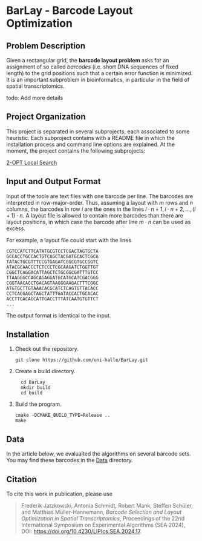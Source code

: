 # BarLay - Barcode Layout Optimization

## Problem Description

Given a rectangular grid, the **barcode layout problem** asks for an assignment of so called _barcodes_ (i.e. short DNA sequences of fixed length) to the grid positions such that a certain error function is minimized. It is an important subproblem in bioinformatics, in particular in the field of spatial transcriptomics.

todo: Add more details

## Project Organization

This project is separated in several subprojects, each associated to some heuristic. Each subproject contains with a README file in which the installation process and command line options are explained. At the moment, the project contains the following subprojects:

[2-OPT Local Search](https://github.com/uni-halle/BarLay/tree/main/2-OPT)

## Input and Output Format

Input of the tools are text files with one barcode per line. The barcodes are interpreted in row-major-order. Thus, assuming a layout with $`m`$ rows and $`n`$ columns, the barcodes in row $`i`$ are the ones in the lines $`i\cdot n + 1, i\cdot n + 2, ..., (i+1)\cdot n`$. A layout file is allowed to contain more barcodes than there are layout positions, in which case the barcode after line $`m\cdot n`$ can be used as excess.

For example, a layout file could start with the lines

    CGTCCATCTTCATATGCGTCCTCGACTAGTGCTA
    GCCACCTGCCACTGTCAGCTACGATGCACTCGCA
    TATACTGCGTTTCCGTGAGATCGGCGTGCCGGTC
    ATACGCAACCCTCTCCCTCGCAAGATCTGGTTGT
    CGGCTCAGGACATTAGCTCTGCGGCGATTTGTCC
    TTAAGGGCCAGCAGAGGATGCATGCATCGACGGG
    CGGTAACACCTGACAGTAAGGGAAGACTTTCGGC
    ATGTGCTTGTAAACACGCATCTCAGTGTTACACC
    CCTCACGAGCTAGCTATTTGATACCACTGCACAC
    ACCTTGACAGCATTGACCTTTATCAATGTGTTCT
    ...

The output format is identical to the input. 

## Installation

1. Check out the repository.

   ````
   git clone https://github.com/uni-halle/BarLay.git
   ````

2. Create a build directory.

   ````
     cd BarLay
     mkdir build
     cd build
   ````
   
3. Build the program.

   ````
   cmake -DCMAKE_BUILD_TYPE=Release ..
   make
   ````
## Data

In the article below, we evalualted the algorithms on several barcode sets. You may find these barcodes in the [Data](https://github.com/uni-halle/BarLay/tree/main/data) directory. 

## Citation

To cite this work in publication, please use
> Frederik Jatzkowski, Antonia Schmidt, Robert Mank, Steffen Schüler, and Matthias Müller-Hannemann,
> _Barcode Selection and Layout Optimization in Spatial Transcriptomics_,
> Proceedings of the 22nd International Symposium on Experimental Algorithms (SEA 2024), DOI: https://doi.org/10.4230/LIPIcs.SEA.2024.17.
